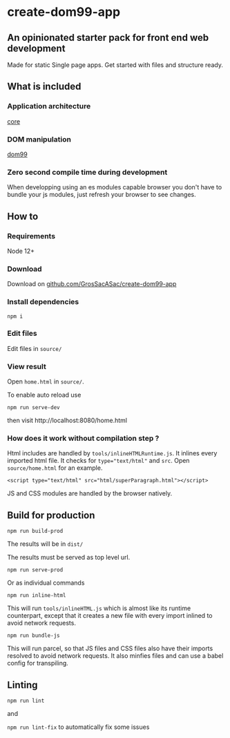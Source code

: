 # create-dom99-app

## An opinionated starter pack for front end web development

Made for static Single page apps. Get started with files and structure ready.


## What is included



### Application architecture

[core](https://github.com/mauriciosoares/core.js)

### DOM manipulation

[dom99](https://dom99.now.sh/)



### Zero second compile time during development

When developping using an es modules capable browser you don't have to bundle your js modules, just refresh your browser to see changes.

## How to

### Requirements

Node 12+

### Download

Download on [github.com/GrosSacASac/create-dom99-app](https://github.com/GrosSacASac/create-dom99-app/archive/master.zip)


### Install dependencies

`npm i`

### Edit files

Edit files in `source/`

### View result

Open `home.html` in `source/`.


To enable auto reload use 


`npm run serve-dev`

then visit http://localhost:8080/home.html

### How does it work without compilation step ?

Html includes are handled by `tools/inlineHTMLRuntime.js`. It inlines every imported html file.  It checks for `type="text/html"` and `src`. Open `source/home.html` for an example.

```
<script type="text/html" src="html/superParagraph.html"></script>
```

JS and CSS modules are handled by the browser natively.

## Build for production

`npm run build-prod`

The results will be in `dist/`

The results must be served as top level url.

`npm run serve-prod`

Or as individual commands

`npm run inline-html`

This will run `tools/inlineHTML.js` which is almost like its runtime counterpart, except that it creates a new file with every import inlined to avoid network requests.

`npm run bundle-js`

This will run parcel, so that JS files and CSS files also have their imports resolved to avoid network requests. It also minfies files and can use a babel config for transpiling.

## Linting


`npm run lint`

and

`npm run lint-fix` to automatically fix some issues
 
